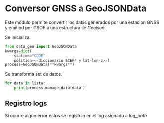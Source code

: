 Conversor GNSS a GeoJSONData
==================================

Este módulo permite convertir los datos generados por una estación GNSS y
emitiod por GSOF a una estructura de *Geojson*.

Se inicializa:

```python
from data_geo import GeoJSONData
kwargs=dict(
    station="CODE"
    position=<<diccionario ECEF* y lat-lon-z>>)
process=GeoJSONData(**kwargs**)
```

Se transforma set de datos.

```python
for data in lista:
    print(process.manage_data(data))

```

Registro logs
-

Si ocurre algún error estos se registran en el log asignado a *log_path*
